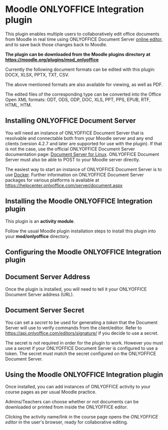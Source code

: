 # Moodle ONLYOFFICE Integration plugin

This plugin enables multiple users to collaboratively edit office documents from Moodle in real time using ONLYOFFICE Document Server [online editor](https://www.onlyoffice.com/editors.aspx), and to save back those changes back to Moodle.

__The plugin can be downloaded from the Moodle plugins directory at https://moodle.org/plugins/mod_onlyoffice__

Currently the following document formats can be edited with this plugin: 
DOCX, XLSX, PPTX, TXT, CSV. 

The above mentioned formats are also available for viewing, as well as PDF. 

The edited files of the corresponding type can be converted into the Office Open XML formats: 
ODT, ODS, ODP, DOC, XLS, PPT, PPS, EPUB, RTF, HTML, HTM.

## Installing ONLYOFFICE Document Server

You will need an instance of ONLYOFFICE Document Server that is resolvable and connectable both from your Moodle server and any end clients (version 4.2.7 and later are supported for use with the plugin). If that is not the case, use the official ONLYOFFICE Document Server documentation page: [Document Server for Linux](http://helpcenter.onlyoffice.com/server/linux/document/linux-installation.aspx). ONLYOFFICE Document Server must also be able to POST to your Moodle server directly.

The easiest way to start an instance of ONLYOFFICE Document Server is to use [Docker](https://github.com/ONLYOFFICE/Docker-DocumentServer). Further information on ONLYOFFICE Document Server packages for various platforms is available at https://helpcenter.onlyoffice.com/server/document.aspx

## Installing the Moodle ONLYOFFICE Integration plugin

This plugin is an __activity module__.

Follow the usual Moodle plugin installation steps to install this plugin into your __mod/onlyoffice__ directory.

## Configuring the Moodle ONLYOFFICE Integration plugin

## Document Server Address

Once the plugin is installed, you will need to tell it your ONLYOFFICE Document Server address (URL).

## Document Server Secret

You can set a *secret* to be used for generating a *token* that the Document Server will use to verify commands from the client/editor. Refer to https://api.onlyoffice.com/editors/signature/ if you decide to use a secret.

The secret is not required in order for the plugin to work. However you must use a secret if your ONLYOFFICE Document Server is configured to use a token. The secret must match the secret configured on the ONLYOFFICE Document Server.

## Using the Moodle ONLYOFFICE Integration plugin

Once installed, you can add instances of ONLYOFFICE activity to your course pages as per usual Moodle practice.

Admins/Teachers can choose whether or not documents can be downloaded or printed from inside the ONLYOFFICE editor.

Clicking the activity name/link in the course page opens the *ONLYOFFICE editor* in the user's browser, ready for collaborative editing.
